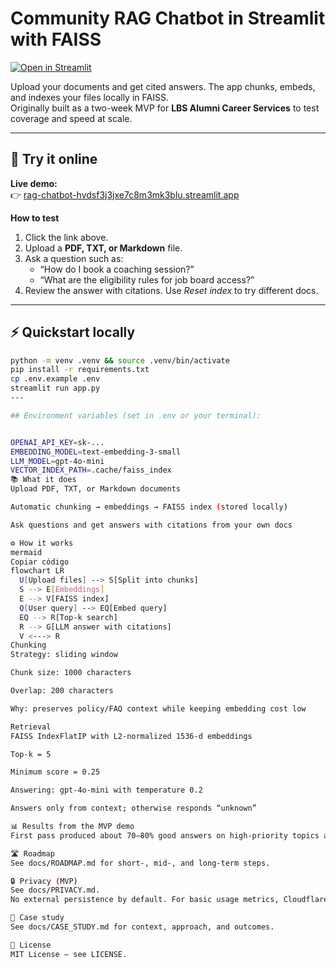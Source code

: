 # Community RAG Chatbot in Streamlit with FAISS

[![Open in Streamlit](https://static.streamlit.io/badges/streamlit_badge_black_white.svg)](https://rag-chatbot-hvdsf3j3jxe7c8m3mk3blu.streamlit.app/)

Upload your documents and get cited answers. The app chunks, embeds, and indexes your files locally in FAISS.  
Originally built as a two-week MVP for **LBS Alumni Career Services** to test coverage and speed at scale.

---

## 🚀 Try it online

**Live demo:**  
👉 [rag-chatbot-hvdsf3j3jxe7c8m3mk3blu.streamlit.app](https://rag-chatbot-hvdsf3j3jxe7c8m3mk3blu.streamlit.app/)

**How to test**
1. Click the link above.  
2. Upload a **PDF, TXT, or Markdown** file.  
3. Ask a question such as:  
   - “How do I book a coaching session?”  
   - “What are the eligibility rules for job board access?”  
4. Review the answer with citations. Use *Reset index* to try different docs.

---

## ⚡ Quickstart locally

```bash
python -m venv .venv && source .venv/bin/activate
pip install -r requirements.txt
cp .env.example .env
streamlit run app.py
---

## Environment variables (set in .env or your terminal):


OPENAI_API_KEY=sk-...
EMBEDDING_MODEL=text-embedding-3-small
LLM_MODEL=gpt-4o-mini
VECTOR_INDEX_PATH=.cache/faiss_index
📚 What it does
Upload PDF, TXT, or Markdown documents

Automatic chunking → embeddings → FAISS index (stored locally)

Ask questions and get answers with citations from your own docs

⚙️ How it works
mermaid
Copiar código
flowchart LR
  U[Upload files] --> S[Split into chunks]
  S --> E[Embeddings]
  E --> V[FAISS index]
  Q[User query] --> EQ[Embed query]
  EQ --> R[Top-k search]
  R --> G[LLM answer with citations]
  V <---> R
Chunking
Strategy: sliding window

Chunk size: 1000 characters

Overlap: 200 characters

Why: preserves policy/FAQ context while keeping embedding cost low

Retrieval
FAISS IndexFlatIP with L2-normalized 1536-d embeddings

Top-k = 5

Minimum score = 0.25

Answering: gpt-4o-mini with temperature 0.2

Answers only from context; otherwise responds “unknown”

📊 Results from the MVP demo
First pass produced about 70–80% good answers on high-priority topics and highlighted gaps in Job Board access, FinTech events, and CV guidance.

🛣 Roadmap
See docs/ROADMAP.md for short-, mid-, and long-term steps.

🔒 Privacy (MVP)
See docs/PRIVACY.md.
No external persistence by default. For basic usage metrics, Cloudflare Web Analytics (cookie-free) is suggested.

📑 Case study
See docs/CASE_STUDY.md for context, approach, and outcomes.

📜 License
MIT License — see LICENSE.

